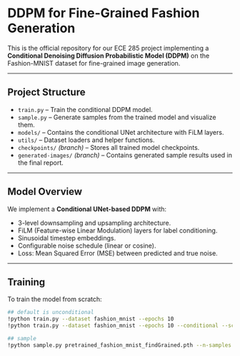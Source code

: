 # DDPM for Fine-Grained Fashion Generation

This is the official repository for our ECE 285 project implementing a **Conditional Denoising Diffusion Probabilistic Model (DDPM)** on the Fashion-MNIST dataset for fine-grained image generation.

---

## Project Structure

- `train.py` – Train the conditional DDPM model.
- `sample.py` – Generate samples from the trained model and visualize them.
- `models/` – Contains the conditional UNet architecture with FiLM layers.
- `utils/` – Dataset loaders and helper functions.
- `checkpoints/` *(branch)* – Stores all trained model checkpoints.
- `generated-images/` *(branch)* – Contains generated sample results used in the final report.

---

## Model Overview

We implement a **Conditional UNet-based DDPM** with:
- 3-level downsampling and upsampling architecture.
- FiLM (Feature-wise Linear Modulation) layers for label conditioning.
- Sinusoidal timestep embeddings.
- Configurable noise schedule (linear or cosine).
- Loss: Mean Squared Error (MSE) between predicted and true noise.

---

## Training

To train the model from scratch:

```bash
## default is unconditional
!python train.py --dataset fashion_mnist --epochs 10
!python train.py --dataset fashion_mnist --epochs 10 --conditional --schedule cosine

## sample
!python sample.py pretrained_fashion_mnist_findGrained.pth --n-samples 300 --n-images-per-row 10 --conditional


